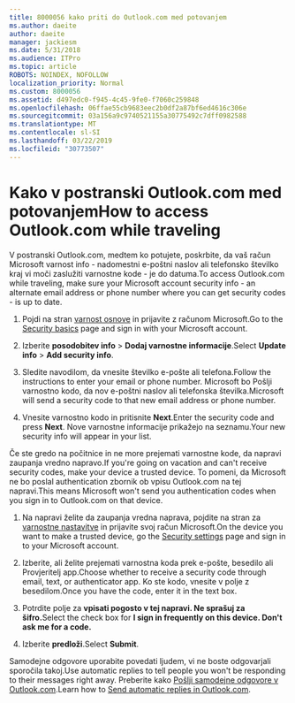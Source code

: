 ```yaml
---
title: 8000056 kako priti do Outlook.com med potovanjem
ms.author: daeite
author: daeite
manager: jackiesm
ms.date: 5/31/2018
ms.audience: ITPro
ms.topic: article
ROBOTS: NOINDEX, NOFOLLOW
localization_priority: Normal
ms.custom: 8000056
ms.assetid: d497edc0-f945-4c45-9fe0-f7060c259848
ms.openlocfilehash: 06ffae55cb9683eec2b0df2a87bf6ed4616c306e
ms.sourcegitcommit: 03a156a9c9740521155a30775492c7dff0982588
ms.translationtype: MT
ms.contentlocale: sl-SI
ms.lasthandoff: 03/22/2019
ms.locfileid: "30773507"
---
```

# <a name="how-to-access-outlookcom-while-traveling"></a><span data-ttu-id="81e5e-102">Kako v postranski Outlook.com med potovanjem</span><span class="sxs-lookup"><span data-stu-id="81e5e-102">How to access Outlook.com while traveling</span></span>

<span data-ttu-id="81e5e-103">V postranski Outlook.com, medtem ko potujete, poskrbite, da vaš račun Microsoft varnost info - nadomestni e-poštni naslov ali telefonsko številko kraj vi moči zaslužiti varnostne kode - je do datuma.</span><span class="sxs-lookup"><span data-stu-id="81e5e-103">To access Outlook.com while traveling, make sure your Microsoft account security info - an alternate email address or phone number where you can get security codes - is up to date.</span></span>
  
1. <span data-ttu-id="81e5e-104">Pojdi na stran [varnost osnove](https://go.microsoft.com/fwlink/p/?linkid=842325) in prijavite z računom Microsoft.</span><span class="sxs-lookup"><span data-stu-id="81e5e-104">Go to the [Security basics](https://go.microsoft.com/fwlink/p/?linkid=842325) page and sign in with your Microsoft account.</span></span> 
    
2. <span data-ttu-id="81e5e-105">Izberite **posodobitev info** \> **Dodaj varnostne informacije**.</span><span class="sxs-lookup"><span data-stu-id="81e5e-105">Select **Update info** \> **Add security info**.</span></span> 
    
3. <span data-ttu-id="81e5e-106">Sledite navodilom, da vnesite številko e-pošte ali telefona.</span><span class="sxs-lookup"><span data-stu-id="81e5e-106">Follow the instructions to enter your email or phone number.</span></span> <span data-ttu-id="81e5e-107">Microsoft bo Pošlji varnostno kodo, da nov e-poštni naslov ali telefonska številka.</span><span class="sxs-lookup"><span data-stu-id="81e5e-107">Microsoft will send a security code to that new email address or phone number.</span></span>
    
4. <span data-ttu-id="81e5e-108">Vnesite varnostno kodo in pritisnite **Next**.</span><span class="sxs-lookup"><span data-stu-id="81e5e-108">Enter the security code and press **Next**.</span></span> <span data-ttu-id="81e5e-109">Nove varnostne informacije prikažejo na seznamu.</span><span class="sxs-lookup"><span data-stu-id="81e5e-109">Your new security info will appear in your list.</span></span> 
    
<span data-ttu-id="81e5e-110">Če ste gredo na počitnice in ne more prejemati varnostne kode, da napravi zaupanja vredno napravo.</span><span class="sxs-lookup"><span data-stu-id="81e5e-110">If you're going on vacation and can't receive security codes, make your device a trusted device.</span></span> <span data-ttu-id="81e5e-111">To pomeni, da Microsoft ne bo poslal authentication zbornik ob vpisu Outlook.com na tej napravi.</span><span class="sxs-lookup"><span data-stu-id="81e5e-111">This means Microsoft won't send you authentication codes when you sign in to Outlook.com on that device.</span></span>
  
1. <span data-ttu-id="81e5e-112">Na napravi želite da zaupanja vredna naprava, pojdite na stran za [varnostne nastavitve](https://go.microsoft.com/fwlink/p/?linkid=2002000&amp;clcid=0x409) in prijavite svoj račun Microsoft.</span><span class="sxs-lookup"><span data-stu-id="81e5e-112">On the device you want to make a trusted device, go the [Security settings](https://go.microsoft.com/fwlink/p/?linkid=2002000&amp;clcid=0x409) page and sign in to your Microsoft account.</span></span> 
    
2. <span data-ttu-id="81e5e-113">Izberite, ali želite prejemati varnostna koda prek e-pošte, besedilo ali Provjeritelj app.</span><span class="sxs-lookup"><span data-stu-id="81e5e-113">Choose whether to receive a security code through email, text, or authenticator app.</span></span> <span data-ttu-id="81e5e-114">Ko ste kodo, vnesite v polje z besedilom.</span><span class="sxs-lookup"><span data-stu-id="81e5e-114">Once you have the code, enter it in the text box.</span></span>
    
3. <span data-ttu-id="81e5e-115">Potrdite polje za **vpisati pogosto v tej napravi. Ne sprašuj za šifro.**</span><span class="sxs-lookup"><span data-stu-id="81e5e-115">Select the check box for **I sign in frequently on this device. Don't ask me for a code.**</span></span>
    
4. <span data-ttu-id="81e5e-116">Izberite **predloži**.</span><span class="sxs-lookup"><span data-stu-id="81e5e-116">Select **Submit**.</span></span> 
    
<span data-ttu-id="81e5e-117">Samodejne odgovore uporabite povedati ljudem, vi ne boste odgovarjali sporočila takoj.</span><span class="sxs-lookup"><span data-stu-id="81e5e-117">Use automatic replies to tell people you won't be responding to their messages right away.</span></span> <span data-ttu-id="81e5e-118">Preberite kako [Pošlji samodejne odgovore v Outlook.com](https://go.microsoft.com/fwlink/p/?linkid=2002100&amp;clcid=0x409).</span><span class="sxs-lookup"><span data-stu-id="81e5e-118">Learn how to [Send automatic replies in Outlook.com](https://go.microsoft.com/fwlink/p/?linkid=2002100&amp;clcid=0x409).</span></span>
  

